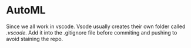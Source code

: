 # AutoML

Since we all work in vscode. Vsode usually creates their own folder called *.vscode*.  Add it into the .gitignore file before commiting and pushing to avoid staining the repo.